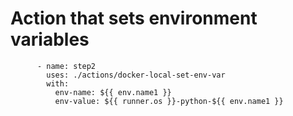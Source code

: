 # Action that sets environment variables

```
      - name: step2
        uses: ./actions/docker-local-set-env-var
        with:
          env-name: ${{ env.name1 }}
          env-value: ${{ runner.os }}-python-${{ env.name1 }}
```
